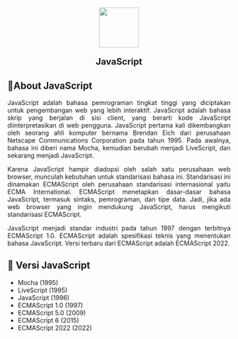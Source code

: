 <h1 align="center">
<img src="https://www.svgrepo.com/show/353925/javascript.svg" width="90">
<p style="font-size: 20">JavaScript</p>
</h1>
<h2>📜About JavaScript</h2>
<p align="justify">JavaScript adalah bahasa pemrograman tingkat tinggi yang diciptakan untuk pengembangan web yang lebih interaktif. JavaScript adalah bahasa skrip yang berjalan di sisi client, 
  yang berarti kode JavaScript diinterpretasikan di web pengguna. JavaScript pertama kali dikembangkan oleh seorang ahli komputer bernama Brendan Eich dari 
  perusahaan Netscape Communications Corporation pada tahun 1995. Pada awalnya, bahasa ini diberi nama Mocha, kemudian berubah menjadi LiveScript, dan sekarang menjadi JavaScript.
</p>
<p align="justify">Karena JavaScript hampir diadopsi oleh salah satu perusahaan web browser, munculah kebutuhan untuk standarisasi bahasa ini. Standarisasi ini dinamakan ECMAScript oleh perusahaan standarisasi internasional yaitu ECMA International. 
  ECMAScript menetapkan dasar-dasar bahasa JavaScript, termasuk sintaks, pemrograman, dan tipe data. Jadi, jika ada web browser yang ingin mendukung JavaScript, harus mengikuti standarisasi ECMAScript.
</p>
<p align="justify">JavaScript menjadi standar industri pada tahun 1997 dengan terbitnya ECMAScript 1.0. ECMAScript adalah spesifikasi teknis yang menentukan bahasa JavaScript. 
  Versi terbaru dari ECMAScript adalah ECMAScript 2022.</p>
<h2>🔧 Versi JavaScript</h2>
<ul>
  <li>Mocha (1995)</li>
  <li>LiveScript (1995)</li>
  <li>JavaScript (1996)</li>
  <li>ECMAScript 1.0 (1997)</li>
  <li>ECMAScript 5.0 (2009)</li>
  <li>ECMAScript 6 (2015)</li>
  <li>ECMAScript 2022 (2022)</li>
</ul>
<h2></h2>
